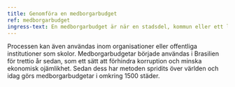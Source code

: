 ```yaml
---
title: Genomföra en medborgarbudget
ref: medborgarbudget
ingress-text: En medborgarbudget är när en stadsdel, kommun eller ett land låter invånarna bestämma över en viss del av  budgeten. 
---
```


Processen kan även användas inom organisationer eller offentliga institutioner som skolor. Medborgarbudgetar började användas i Brasilien för trettio år sedan, som ett sätt att förhindra korruption och minska ekonomisk ojämlikhet. Sedan dess har metoden spridits över världen och idag görs medborgarbudgetar i omkring 1500 städer.
